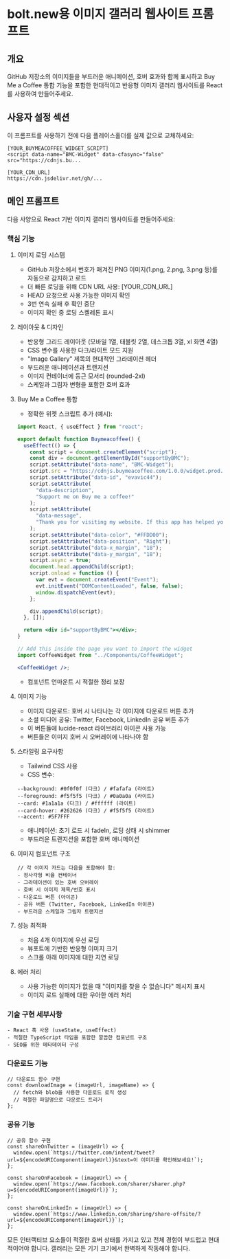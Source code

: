 # bolt.new용 이미지 갤러리 웹사이트 프롬프트

## 개요

GitHub 저장소의 이미지들을 부드러운 애니메이션, 호버 효과와 함께 표시하고 Buy Me a Coffee 통합 기능을 포함한 현대적이고 반응형 이미지 갤러리 웹사이트를 React를 사용하여 만들어주세요.

## 사용자 설정 섹션

이 프롬프트를 사용하기 전에 다음 플레이스홀더를 실제 값으로 교체하세요:

```
[YOUR_BUYMEACOFFEE_WIDGET_SCRIPT]
<script data-name="BMC-Widget" data-cfasync="false" src="https://cdnjs.bu...

[YOUR_CDN_URL]
https://cdn.jsdelivr.net/gh/...
```

## 메인 프롬프트

다음 사양으로 React 기반 이미지 갤러리 웹사이트를 만들어주세요:

### 핵심 기능

1. 이미지 로딩 시스템
   - GitHub 저장소에서 번호가 매겨진 PNG 이미지(1.png, 2.png, 3.png 등)를 자동으로 감지하고 로드
   - 더 빠른 로딩을 위해 CDN URL 사용: [YOUR_CDN_URL]
   - HEAD 요청으로 사용 가능한 이미지 확인
   - 3번 연속 실패 후 확인 중단
   - 이미지 확인 중 로딩 스켈레톤 표시
2. 레이아웃 & 디자인
   - 반응형 그리드 레이아웃 (모바일 1열, 태블릿 2열, 데스크톱 3열, xl 화면 4열)
   - CSS 변수를 사용한 다크/라이트 모드 지원
   - "Image Gallery" 제목의 현대적인 그라데이션 헤더
   - 부드러운 애니메이션과 트랜지션
   - 이미지 컨테이너에 둥근 모서리 (rounded-2xl)
   - 스케일과 그림자 변형을 포함한 호버 효과
3. Buy Me a Coffee 통합

   - 정확한 위젯 스크립트 추가 (예시):

   ```jsx
   import React, { useEffect } from "react";

   export default function Buymeacoffee() {
     useEffect(() => {
       const script = document.createElement("script");
       const div = document.getElementById("supportByBMC");
       script.setAttribute("data-name", "BMC-Widget");
       script.src = "https://cdnjs.buymeacoffee.com/1.0.0/widget.prod.min.js";
       script.setAttribute("data-id", "evavic44");
       script.setAttribute(
         "data-description",
         "Support me on Buy me a coffee!"
       );
       script.setAttribute(
         "data-message",
         "Thank you for visiting my website. If this app has helped you in anyway, consider buying us a coffee. ✨😎"
       );
       script.setAttribute("data-color", "#FFDD00");
       script.setAttribute("data-position", "Right");
       script.setAttribute("data-x_margin", "18");
       script.setAttribute("data-y_margin", "18");
       script.async = true;
       document.head.appendChild(script);
       script.onload = function () {
         var evt = document.createEvent("Event");
         evt.initEvent("DOMContentLoaded", false, false);
         window.dispatchEvent(evt);
       };

       div.appendChild(script);
     }, []);

     return <div id="supportByBMC"></div>;
   }
   ```

   ```jsx
   // Add this inside the page you want to import the widget
   import CoffeeWidget from "../Components/CoffeeWidget";

   <CoffeeWidget />;
   ```

   - 컴포넌트 언마운트 시 적절한 정리 보장

4. 이미지 기능
   - 이미지 다운로드: 호버 시 나타나는 각 이미지에 다운로드 버튼 추가
   - 소셜 미디어 공유: Twitter, Facebook, LinkedIn 공유 버튼 추가
   - 이 버튼들에 lucide-react 라이브러리 아이콘 사용 가능
   - 버튼들은 이미지 호버 시 오버레이에 나타나야 함
5. 스타일링 요구사항
   - Tailwind CSS 사용
   - CSS 변수:
   ```
   --background: #0f0f0f (다크) / #fafafa (라이트)
   --foreground: #f5f5f5 (다크) / #0a0a0a (라이트)
   --card: #1a1a1a (다크) / #ffffff (라이트)
   --card-hover: #262626 (다크) / #f5f5f5 (라이트)
   --accent: #5F7FFF
   ```
   - 애니메이션: 초기 로드 시 fadeIn, 로딩 상태 시 shimmer
   - 부드러운 트랜지션을 포함한 호버 애니메이션
6. 이미지 컴포넌트 구조
   ```
   // 각 이미지 카드는 다음을 포함해야 함:
   - 정사각형 비율 컨테이너
   - 그라데이션이 있는 호버 오버레이
   - 호버 시 이미지 제목/번호 표시
   - 다운로드 버튼 (아이콘)
   - 공유 버튼 (Twitter, Facebook, LinkedIn 아이콘)
   - 부드러운 스케일과 그림자 트랜지션
   ```
7. 성능 최적화
   - 처음 4개 이미지에 우선 로딩
   - 뷰포트에 기반한 반응형 이미지 크기
   - 스크롤 아래 이미지에 대한 지연 로딩
8. 에러 처리
   - 사용 가능한 이미지가 없을 때 "이미지를 찾을 수 없습니다" 메시지 표시
   - 이미지 로드 실패에 대한 우아한 에러 처리

### 기술 구현 세부사항

    - React 훅 사용 (useState, useEffect)
    - 적절한 TypeScript 타입을 포함한 깔끔한 컴포넌트 구조
    - SEO를 위한 메타데이터 구성

### 다운로드 기능

```
// 다운로드 함수 구현
const downloadImage = (imageUrl, imageName) => {
  // fetch와 blob을 사용한 다운로드 로직 생성
  // 적절한 파일명으로 다운로드 트리거
};
```

### 공유 기능

```
// 공유 함수 구현
const shareOnTwitter = (imageUrl) => {
  window.open(`https://twitter.com/intent/tweet?url=${encodeURIComponent(imageUrl)}&text=이 이미지를 확인해보세요!`);
};

const shareOnFacebook = (imageUrl) => {
  window.open(`https://www.facebook.com/sharer/sharer.php?u=${encodeURIComponent(imageUrl)}`);
};

const shareOnLinkedIn = (imageUrl) => {
  window.open(`https://www.linkedin.com/sharing/share-offsite/?url=${encodeURIComponent(imageUrl)}`);
};
```

모든 인터랙티브 요소들이 적절한 호버 상태를 가지고 있고 전체 경험이 부드럽고 현대적이어야 합니다. 갤러리는 모든 기기 크기에서 완벽하게 작동해야 합니다.
